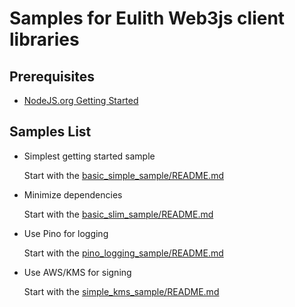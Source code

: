 # Samples for Eulith Web3js client libraries

## Prerequisites

- [NodeJS.org Getting Started](https://nodejs.org/en/docs/guides/getting-started-guide/)


## Samples List

- Simplest getting started sample

    Start with the [basic_simple_sample/README.md](basic_simple_sample/README.md)

- Minimize dependencies

    Start with the [basic_slim_sample/README.md](basic_slim_sample/README.md)

- Use Pino for logging

    Start with the [pino_logging_sample/README.md](pino_logging_sample/README.md)

- Use AWS/KMS for signing

    Start with the [simple_kms_sample/README.md](simple_kms_sample/README.md)
